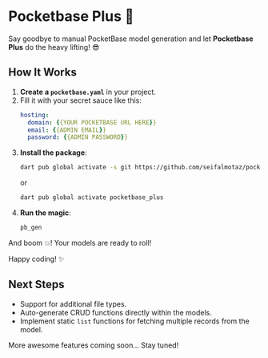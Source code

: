 
# Pocketbase Plus 🚀

Say goodbye to manual PocketBase model generation and let **Pocketbase Plus** do the heavy lifting! 😎

## How It Works

1. **Create a `pocketbase.yaml`** in your project.
2. Fill it with your secret sauce like this:
   ```yaml
   hosting:
     domain: {{YOUR POCKETBASE URL HERE}}
     email: {{ADMIN EMAIL}}
     password: {{ADMIN PASSWORD}}
   ```
3. **Install the package**: 
   ```bash
   dart pub global activate -s git https://github.com/seifalmotaz/pocketbase_plus
   ```
   or
   ```bash
   dart pub global activate pocketbase_plus
   ```
4. **Run the magic**: 
   ```bash
   pb_gen
   ```
And boom 💥! Your models are ready to roll!

Happy coding! ✨

## Next Steps

- Support for additional file types.
- Auto-generate CRUD functions directly within the models.
- Implement static `list` functions for fetching multiple records from the model.

More awesome features coming soon... Stay tuned!
